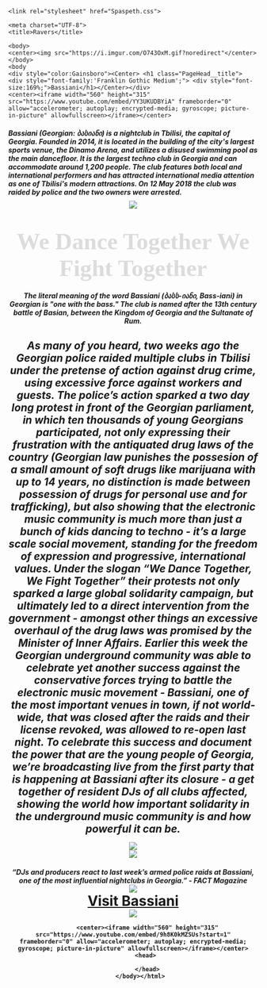 <!DOCTYPE html>
<html lang="en">
<head>

    <link rel="stylesheet" href="Spaspeth.css">

    <meta charset="UTF-8">
    <title>Ravers</title>
</head>

    <body>
    <center><img src="https://i.imgur.com/O743OxM.gif?noredirect"</center></body>
    <body
    <div style="color:Gainsboro"><Center> <h1 class="PageHead__title"> <div style="font-family:'Franklin Gothic Medium';"> <div style="font-size:169%;">Bassiani</h1></Center></div>
    <center><iframe width="560" height="315" src="https://www.youtube.com/embed/YY3UKUDBYiA" frameborder="0" allow="accelerometer; autoplay; encrypted-media; gyroscope; picture-in-picture" allowfullscreen></iframe></center>
</body>
<h1 <div style="font-size:100%;"> <i>Bassiani (Georgian: ბასიანი) is a nightclub in Tbilisi, the capital of Georgia. Founded in 2014, it is located in the building of the city's largest sports venue, the Dinamo Arena, and utilizes a disused swimming pool as the main dancefloor. It is the largest techno club in Georgia and can accommodate around 1,200 people. The club features both local and international performers and has attracted international media attention as one of Tbilisi's modern attractions. On 12 May 2018 the club was raided by police and the two owners were arrested.</i></h1>
    <body><center><img src="https://i.ytimg.com/vi/zg8kiUkzWJU/maxresdefault.jpg"</center>
    <div style="color:Gainsboro"><Center> <h1 class="PageHead__title"> <div style="font-family:'Franklin Gothic Medium';"> <div style="font-size:169%;">We Dance Together We Fight Together</h1></Center></div>
    <h1 <div style="font-size:100%;"> <i>The literal meaning of the word Bassiani (ბასს-იანი, Bass-iani) in Georgian is "one with the bass." The club is named after the 13th century battle of Basian, between the Kingdom of Georgia and the Sultanate of Rum.</i></div>
    <h1 <div style="font-size:150%;"><i> As many of you heard, two weeks ago the Georgian police raided multiple clubs in Tbilisi under the pretense of action against drug crime, using excessive force against workers and guests. The police’s action sparked a two day long protest in front of the Georgian parliament, in which ten thousands of young Georgians participated, not only expressing their frustration with the antiquated drug laws of the country (Georgian law punishes the possesion of a small amount of soft drugs like marijuana with up to 14 years, no distinction is made between possession of drugs for personal use and for trafficking), but also showing that the electronic music community is much more than just a bunch of kids dancing to techno - it’s a large scale social movement, standing for the freedom of expression and progressive, international values. Under the slogan “We Dance Together, We Fight Together” their protests not only sparked a large global solidarity campaign, but ultimately led to a direct intervention from the government - amongst other things an excessive overhaul of the drug laws was promised by the Minister of Inner Affairs.
        Earlier this week the Georgian underground community was able to celebrate yet another success against the conservative forces trying to battle the electronic music movement - Bassiani, one of the most important venues in town, if not world-wide, that was closed after the raids and their license revoked, was allowed to re-open last night.
        To celebrate this success and document the power that are the young people of Georgia, we’re broadcasting live from the first party that is happening at Bassiani after its closure - a get together of resident DJs of all clubs affected, showing the world how important solidarity in the underground music community is and how powerful it can be.</i></h1>
        <body>
        <center><img src="https://coubsecure-s.akamaihd.net/get/b204/p/coub/simple/cw_timeline_pic/677f1808112/04aab0da4b0419de24944/big_1526386165_image.jpg"</center></body>
        <body><center><img src="https://i.imgur.com/DdFVb0a.gif?noredirect"</center>
        <h1 <div style="font-size:100%;"> <i>“DJs and producers react to last week’s armed police raids at Bassiani, one of the most influential nightclubs in Georgia.” - FACT Magazine</i>
            <body><center><img src="https://coubsecure-s.akamaihd.net/get/b201/p/coub/simple/cw_timeline_pic/16188ddde29/46818ac49a9c4a3adfee3/big_1526124647_image.jpg"</center></body>
            <center><a <h1 <div style="font-size:200%;" href="https://Bassiani.com">Visit Bassiani</a></div></center>
            <center><img src="https://i.pinimg.com/originals/ab/58/4c/ab584c0b5f53a0484a6fedbad704bdcb.png"</center>

            <center><iframe width="560" height="315" src="https://www.youtube.com/embed/9h8K0kMZSUs?start=1" frameborder="0" allow="accelerometer; autoplay; encrypted-media; gyroscope; picture-in-picture" allowfullscreen></iframe></center>
           <head>

            </head>
        </body></html>
